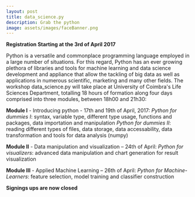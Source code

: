 ```yaml
---
layout: post
title: data_science.py
description: Grab the python
image: assets/images/faceBanner.png
---
```

**Registration Starting at the 3rd of April 2017**

Python is a versatile and commonplace programming language employed in a large number of situations. For this regard, Python has an ever growing plethora of libraries and tools for machine learning and data science development and appliance that allow the tackling of big data as well as applications in numerous scientific, marketing and many other fields.
The workshop data_science.py will take place at University of Coimbra's Life Sciences Department, totalling 18 hours of formation along four days comprised into three modules, between 18h00 and 21h30:

**Module I** - Introducing python - 17th and 19th of April, 2017:
	*Python for dummies I*: syntax, variable type, different type usage, functions and packages, data importation and manipulation
	*Python for dummies II*: reading different types of files, data storage, data accessability, data transformation and tools for data analysis (numpy)

**Module II** - Data manipulation and visualization – 24th of April:
	*Python for visualizers*: advanced data manipulation and chart generation for result visualization

**Module III** - Applied Machine Learning – 26th of April:
	*Python for Machine-Learners*: feature selection, model training and classifier construction

**Signings ups are now closed**


